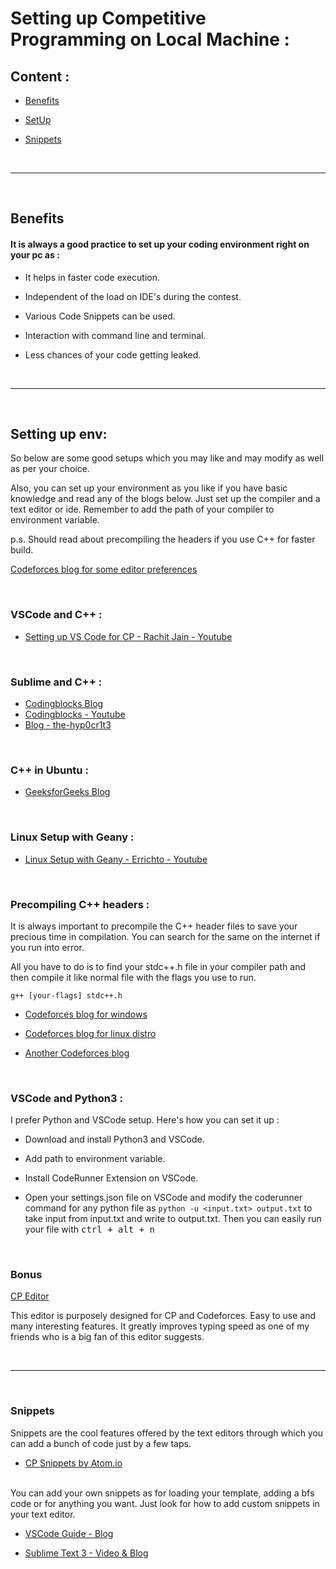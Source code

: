 # Setting up Competitive Programming on Local Machine :

## Content :

- [Benefits](#Benefits)

- [SetUp](#Setting-up-env)

- [Snippets](#Snippets)

<br> <hr> <br>

## Benefits

#### It is always a good practice to set up your coding environment right on your pc as :

* It helps in faster code execution.

* Independent of the load on IDE's during the contest.

* Various Code Snippets can be used.

* Interaction with command line and terminal.

* Less chances of your code getting leaked.

<br> <hr> <br>

## Setting up env:

So below are some good setups which you may like and may modify as well as per your choice.

Also, you can set up your environment as you like if you have basic knowledge and read any of the blogs below. Just set up the compiler and a text editor or ide. Remember to add the path of your compiler to environment variable.

p.s. Should read about precompiling the headers if you use C++ for faster build.

[Codeforces blog for some editor preferences](https://codeforces.com/blog/entry/356)

<br>

### VSCode and C++ :
* [Setting up VS Code for CP - Rachit Jain - Youtube](https://www.youtube.com/watch?v=Y-_3rXgrRAY)

<br>

### Sublime and C++ :
* [Codingblocks Blog](https://blog.codingblocks.com/2019/setting-up-a-c-competitive-programming-environment/)
* [Codingblocks - Youtube](https://www.youtube.com/watch?v=Mt6Jb8u9XBk)
* [Blog - the-hyp0cr1t3](https://github.com/the-hyp0cr1t3/CC/blob/master/Setting%20up%20Sublime.md)

<br>

### C++ in Ubuntu :
* [GeeksforGeeks Blog](https://www.geeksforgeeks.org/setting-up-a-c-competitive-programming-environment/)

<br>

### Linux Setup with Geany :
* [Linux Setup with Geany - Errichto - Youtube](https://www.youtube.com/watch?v=ePZEkbbf3fc)

<br>

### Precompiling C++ headers :

It is always important to precompile the C++ header files to save your precious time in compilation. You can search for the same on the internet if you run into error.

All you have to do is to find your stdc++.h file in your compiler path and then compile it like normal file with the flags you use to run.

`g++ [your-flags] stdc++.h`

* [Codeforces blog for windows](https://codeforces.com/blog/entry/66809)

* [Codeforces blog for linux distro](https://codeforces.com/blog/entry/53909?)

* [Another Codeforces blog](https://codeforces.com/blog/entry/79026)

<br>

### VSCode and Python3 :

I prefer Python and VSCode setup. Here's how you can set it up :

* Download and install Python3 and VSCode.

* Add path to environment variable. 

* Install CodeRunner Extension on VSCode.

* Open your settings.json file on VSCode and modify the coderunner command for any python file as `python -u <input.txt> output.txt` to take input from input.txt and write to output.txt. Then you can easily run your file with <kbd> ctrl + alt + n </kbd>

<br>

### Bonus 

[CP Editor](https://cpeditor.org/)

This editor is purposely designed for CP and Codeforces. Easy to use and many interesting features. It greatly improves typing speed as one of my friends who is a big fan of this editor suggests.

<br> <hr> <br>

### Snippets

Snippets are the cool features offered by the text editors through which you can add a bunch of code just by a few taps. 

- [CP Snippets by Atom.io](https://atom.io/packages/cpp-competitive-programming-snippets)

<br> 
You can add your own snippets as for loading your template, adding a bfs code or for anything you want. Just look for how to add custom snippets in your text editor.

- [VSCode Guide - Blog](https://code.visualstudio.com/docs/editor/userdefinedsnippets)

- [Sublime Text 3 - Video & Blog](https://devdojo.com/episode/how-to-create-sublime-text-snippets)